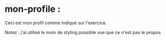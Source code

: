 # mon-profile :

Ceci est mon profil comme indiqué sur l'exercice.

Notez : j'ai utilisé le moin de styling possible vue que ce n'est pas le propos